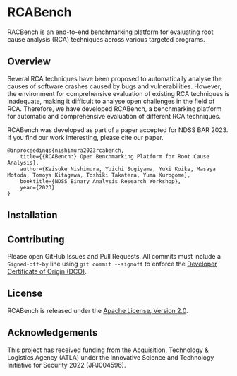 # RCABench

RACBench is an end-to-end benchmarking platform for evaluating root cause analysis (RCA) techniques across various targeted programs.

## Overview

Several RCA techniques have been proposed to automatically analyse the causes of software crashes caused by bugs and vulnerabilities. However, the environment for comprehensive evaluation of existing RCA techniques is inadequate, making it difficult to analyse open challenges in the field of RCA. Therefore, we have developed RCABench, a benchmarking platform for automatic and comprehensive evaluation of different RCA techniques.

RCABench was developed as part of a paper accepted for NDSS BAR 2023. If you find our work interesting, please cite our paper.

```
@inproceedings{nishimura2023rcabench,
    title={{RCABench:} Open Benchmarking Platform for Root Cause Analysis},
    author={Keisuke Nishimura, Yuichi Sugiyama, Yuki Koike, Masaya Motoda, Tomoya Kitagawa, Toshiki Takatera, Yuma Kurogome},
    booktitle={NDSS Binary Analysis Research Workshop},
    year={2023}
}
```

## Installation

## Contributing

Please open GitHub Issues and Pull Requests. All commits must include a `Signed-off-by` line using `git commit --signoff` to enforce the [Developer Certificate of Origin (DCO)](https://developercertificate.org).

## License

RCABench is released under the [Apache License, Version 2.0](https://opensource.org/licenses/Apache-2.0).

## Acknowledgements

This project has received funding from the Acquisition, Technology & Logistics Agency (ATLA) under the Innovative Science and Technology Initiative for Security 2022 (JPJ004596).
